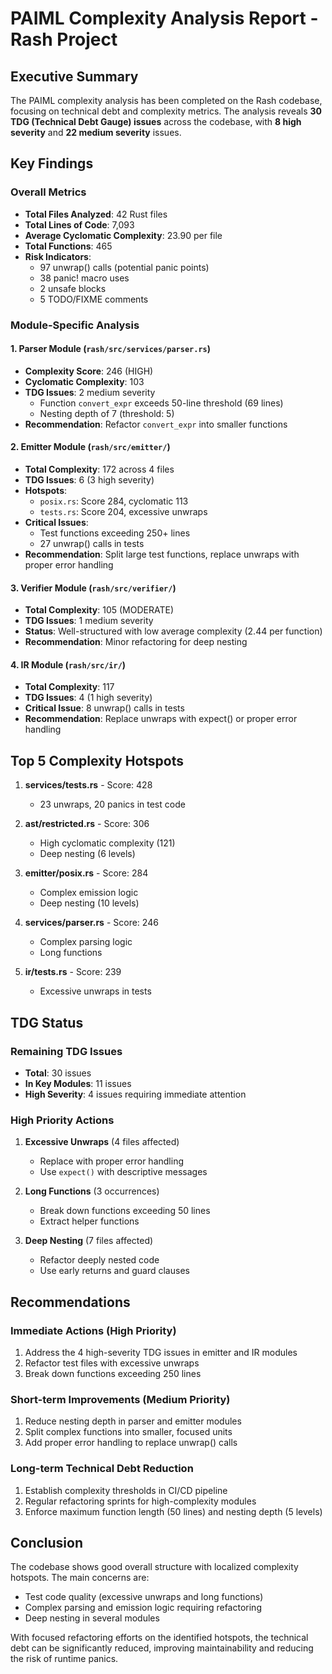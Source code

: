 # PAIML Complexity Analysis Report - Rash Project

## Executive Summary

The PAIML complexity analysis has been completed on the Rash codebase, focusing on technical debt and complexity metrics. The analysis reveals **30 TDG (Technical Debt Gauge) issues** across the codebase, with **8 high severity** and **22 medium severity** issues.

## Key Findings

### Overall Metrics
- **Total Files Analyzed**: 42 Rust files
- **Total Lines of Code**: 7,093
- **Average Cyclomatic Complexity**: 23.90 per file
- **Total Functions**: 465
- **Risk Indicators**:
  - 97 unwrap() calls (potential panic points)
  - 38 panic! macro uses
  - 2 unsafe blocks
  - 5 TODO/FIXME comments

### Module-Specific Analysis

#### 1. Parser Module (`rash/src/services/parser.rs`)
- **Complexity Score**: 246 (HIGH)
- **Cyclomatic Complexity**: 103
- **TDG Issues**: 2 medium severity
  - Function `convert_expr` exceeds 50-line threshold (69 lines)
  - Nesting depth of 7 (threshold: 5)
- **Recommendation**: Refactor `convert_expr` into smaller functions

#### 2. Emitter Module (`rash/src/emitter/`)
- **Total Complexity**: 172 across 4 files
- **TDG Issues**: 6 (3 high severity)
- **Hotspots**:
  - `posix.rs`: Score 284, cyclomatic 113
  - `tests.rs`: Score 204, excessive unwraps
- **Critical Issues**:
  - Test functions exceeding 250+ lines
  - 27 unwrap() calls in tests
- **Recommendation**: Split large test functions, replace unwraps with proper error handling

#### 3. Verifier Module (`rash/src/verifier/`)
- **Total Complexity**: 105 (MODERATE)
- **TDG Issues**: 1 medium severity
- **Status**: Well-structured with low average complexity (2.44 per function)
- **Recommendation**: Minor refactoring for deep nesting

#### 4. IR Module (`rash/src/ir/`)
- **Total Complexity**: 117
- **TDG Issues**: 4 (1 high severity)
- **Critical Issue**: 8 unwrap() calls in tests
- **Recommendation**: Replace unwraps with expect() or proper error handling

## Top 5 Complexity Hotspots

1. **services/tests.rs** - Score: 428
   - 23 unwraps, 20 panics in test code
   
2. **ast/restricted.rs** - Score: 306
   - High cyclomatic complexity (121)
   - Deep nesting (6 levels)

3. **emitter/posix.rs** - Score: 284
   - Complex emission logic
   - Deep nesting (10 levels)

4. **services/parser.rs** - Score: 246
   - Complex parsing logic
   - Long functions

5. **ir/tests.rs** - Score: 239
   - Excessive unwraps in tests

## TDG Status

### Remaining TDG Issues
- **Total**: 30 issues
- **In Key Modules**: 11 issues
- **High Severity**: 4 issues requiring immediate attention

### High Priority Actions
1. **Excessive Unwraps** (4 files affected)
   - Replace with proper error handling
   - Use `expect()` with descriptive messages

2. **Long Functions** (3 occurrences)
   - Break down functions exceeding 50 lines
   - Extract helper functions

3. **Deep Nesting** (7 files affected)
   - Refactor deeply nested code
   - Use early returns and guard clauses

## Recommendations

### Immediate Actions (High Priority)
1. Address the 4 high-severity TDG issues in emitter and IR modules
2. Refactor test files with excessive unwraps
3. Break down functions exceeding 250 lines

### Short-term Improvements (Medium Priority)
1. Reduce nesting depth in parser and emitter modules
2. Split complex functions into smaller, focused units
3. Add proper error handling to replace unwrap() calls

### Long-term Technical Debt Reduction
1. Establish complexity thresholds in CI/CD pipeline
2. Regular refactoring sprints for high-complexity modules
3. Enforce maximum function length (50 lines) and nesting depth (5 levels)

## Conclusion

The codebase shows good overall structure with localized complexity hotspots. The main concerns are:
- Test code quality (excessive unwraps and long functions)
- Complex parsing and emission logic requiring refactoring
- Deep nesting in several modules

With focused refactoring efforts on the identified hotspots, the technical debt can be significantly reduced, improving maintainability and reducing the risk of runtime panics.